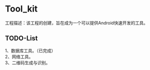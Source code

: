 # Tool_kit
工程描述：该工程的创建，旨在成为一个可以提供Android快速开发的工具。

## TODO-List
1、数据库工具。（已完成）  
2、网络工具。  
3、二维码生成与识别。
